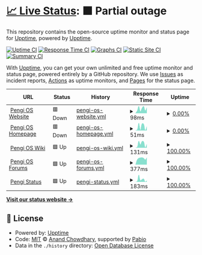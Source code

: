 # [📈 Live Status](https://pengios.github.io): <!--live status--> **🟧 Partial outage**

This repository contains the open-source uptime monitor and status page for [Upptime](https://upptime.js.org), powered by [Upptime](https://github.com/upptime/upptime).

[![Uptime CI](https://github.com/PengiOS/pengistatus/workflows/Uptime%20CI/badge.svg)](https://github.com/PengiOS/pengistatus/actions?query=workflow%3A%22Uptime+CI%22)
[![Response Time CI](https://github.com/PengiOS/pengistatus/workflows/Response%20Time%20CI/badge.svg)](https://github.com/PengiOS/pengistatus/actions?query=workflow%3A%22Response+Time+CI%22)
[![Graphs CI](https://github.com/PengiOS/pengistatus/workflows/Graphs%20CI/badge.svg)](https://github.com/PengiOS/pengistatus/actions?query=workflow%3A%22Graphs+CI%22)
[![Static Site CI](https://github.com/PengiOS/pengistatus/workflows/Static%20Site%20CI/badge.svg)](https://github.com/PengiOS/pengistatus/actions?query=workflow%3A%22Static+Site+CI%22)
[![Summary CI](https://github.com/PengiOS/pengistatus/workflows/Summary%20CI/badge.svg)](https://github.com/PengiOS/pengistatus/actions?query=workflow%3A%22Summary+CI%22)

With [Upptime](https://upptime.js.org), you can get your own unlimited and free uptime monitor and status page, powered entirely by a GitHub repository. We use [Issues](https://github.com/upptime/upptime/issues) as incident reports, [Actions](https://github.com/PengiOS/pengistatus/actions) as uptime monitors, and [Pages](https://pengios.github.io) for the status page.

<!--start: status pages-->
<!-- This summary is generated by Upptime (https://github.com/upptime/upptime) -->
<!-- Do not edit this manually, your changes will be overwritten -->
<!-- prettier-ignore -->
| URL | Status | History | Response Time | Uptime |
| --- | ------ | ------- | ------------- | ------ |
| <img alt="" src="https://icons.duckduckgo.com/ip3/pengios.github.io.ico" height="13"> [Pengi OS Website](https://pengios.github.io) | 🟥 Down | [pengi-os-website.yml](https://github.com/PengiOS/status/commits/HEAD/history/pengi-os-website.yml) | <details><summary><img alt="Response time graph" src="./graphs/pengi-os-website/response-time-week.png" height="20"> 98ms</summary><br><a href="https://pengios.github.io/history/pengi-os-website"><img alt="Response time 94" src="https://img.shields.io/endpoint?url=https%3A%2F%2Fraw.githubusercontent.com%2FPengiOS%2Fstatus%2FHEAD%2Fapi%2Fpengi-os-website%2Fresponse-time.json"></a><br><a href="https://pengios.github.io/history/pengi-os-website"><img alt="24-hour response time 124" src="https://img.shields.io/endpoint?url=https%3A%2F%2Fraw.githubusercontent.com%2FPengiOS%2Fstatus%2FHEAD%2Fapi%2Fpengi-os-website%2Fresponse-time-day.json"></a><br><a href="https://pengios.github.io/history/pengi-os-website"><img alt="7-day response time 98" src="https://img.shields.io/endpoint?url=https%3A%2F%2Fraw.githubusercontent.com%2FPengiOS%2Fstatus%2FHEAD%2Fapi%2Fpengi-os-website%2Fresponse-time-week.json"></a><br><a href="https://pengios.github.io/history/pengi-os-website"><img alt="30-day response time 95" src="https://img.shields.io/endpoint?url=https%3A%2F%2Fraw.githubusercontent.com%2FPengiOS%2Fstatus%2FHEAD%2Fapi%2Fpengi-os-website%2Fresponse-time-month.json"></a><br><a href="https://pengios.github.io/history/pengi-os-website"><img alt="1-year response time 94" src="https://img.shields.io/endpoint?url=https%3A%2F%2Fraw.githubusercontent.com%2FPengiOS%2Fstatus%2FHEAD%2Fapi%2Fpengi-os-website%2Fresponse-time-year.json"></a></details> | <details><summary><a href="https://pengios.github.io/history/pengi-os-website">0.00%</a></summary><a href="https://pengios.github.io/history/pengi-os-website"><img alt="All-time uptime 20.16%" src="https://img.shields.io/endpoint?url=https%3A%2F%2Fraw.githubusercontent.com%2FPengiOS%2Fstatus%2FHEAD%2Fapi%2Fpengi-os-website%2Fuptime.json"></a><br><a href="https://pengios.github.io/history/pengi-os-website"><img alt="24-hour uptime 0.00%" src="https://img.shields.io/endpoint?url=https%3A%2F%2Fraw.githubusercontent.com%2FPengiOS%2Fstatus%2FHEAD%2Fapi%2Fpengi-os-website%2Fuptime-day.json"></a><br><a href="https://pengios.github.io/history/pengi-os-website"><img alt="7-day uptime 0.00%" src="https://img.shields.io/endpoint?url=https%3A%2F%2Fraw.githubusercontent.com%2FPengiOS%2Fstatus%2FHEAD%2Fapi%2Fpengi-os-website%2Fuptime-week.json"></a><br><a href="https://pengios.github.io/history/pengi-os-website"><img alt="30-day uptime 1.38%" src="https://img.shields.io/endpoint?url=https%3A%2F%2Fraw.githubusercontent.com%2FPengiOS%2Fstatus%2FHEAD%2Fapi%2Fpengi-os-website%2Fuptime-month.json"></a><br><a href="https://pengios.github.io/history/pengi-os-website"><img alt="1-year uptime 20.16%" src="https://img.shields.io/endpoint?url=https%3A%2F%2Fraw.githubusercontent.com%2FPengiOS%2Fstatus%2FHEAD%2Fapi%2Fpengi-os-website%2Fuptime-year.json"></a></details>
| <img alt="" src="https://icons.duckduckgo.com/ip3/pengios.github.io.ico" height="13"> [Pengi OS Homepage](https://pengios.github.io/homepage) | 🟥 Down | [pengi-os-homepage.yml](https://github.com/PengiOS/status/commits/HEAD/history/pengi-os-homepage.yml) | <details><summary><img alt="Response time graph" src="./graphs/pengi-os-homepage/response-time-week.png" height="20"> 51ms</summary><br><a href="https://pengios.github.io/history/pengi-os-homepage"><img alt="Response time 53" src="https://img.shields.io/endpoint?url=https%3A%2F%2Fraw.githubusercontent.com%2FPengiOS%2Fstatus%2FHEAD%2Fapi%2Fpengi-os-homepage%2Fresponse-time.json"></a><br><a href="https://pengios.github.io/history/pengi-os-homepage"><img alt="24-hour response time 55" src="https://img.shields.io/endpoint?url=https%3A%2F%2Fraw.githubusercontent.com%2FPengiOS%2Fstatus%2FHEAD%2Fapi%2Fpengi-os-homepage%2Fresponse-time-day.json"></a><br><a href="https://pengios.github.io/history/pengi-os-homepage"><img alt="7-day response time 51" src="https://img.shields.io/endpoint?url=https%3A%2F%2Fraw.githubusercontent.com%2FPengiOS%2Fstatus%2FHEAD%2Fapi%2Fpengi-os-homepage%2Fresponse-time-week.json"></a><br><a href="https://pengios.github.io/history/pengi-os-homepage"><img alt="30-day response time 36" src="https://img.shields.io/endpoint?url=https%3A%2F%2Fraw.githubusercontent.com%2FPengiOS%2Fstatus%2FHEAD%2Fapi%2Fpengi-os-homepage%2Fresponse-time-month.json"></a><br><a href="https://pengios.github.io/history/pengi-os-homepage"><img alt="1-year response time 53" src="https://img.shields.io/endpoint?url=https%3A%2F%2Fraw.githubusercontent.com%2FPengiOS%2Fstatus%2FHEAD%2Fapi%2Fpengi-os-homepage%2Fresponse-time-year.json"></a></details> | <details><summary><a href="https://pengios.github.io/history/pengi-os-homepage">0.00%</a></summary><a href="https://pengios.github.io/history/pengi-os-homepage"><img alt="All-time uptime 21.13%" src="https://img.shields.io/endpoint?url=https%3A%2F%2Fraw.githubusercontent.com%2FPengiOS%2Fstatus%2FHEAD%2Fapi%2Fpengi-os-homepage%2Fuptime.json"></a><br><a href="https://pengios.github.io/history/pengi-os-homepage"><img alt="24-hour uptime 0.00%" src="https://img.shields.io/endpoint?url=https%3A%2F%2Fraw.githubusercontent.com%2FPengiOS%2Fstatus%2FHEAD%2Fapi%2Fpengi-os-homepage%2Fuptime-day.json"></a><br><a href="https://pengios.github.io/history/pengi-os-homepage"><img alt="7-day uptime 0.00%" src="https://img.shields.io/endpoint?url=https%3A%2F%2Fraw.githubusercontent.com%2FPengiOS%2Fstatus%2FHEAD%2Fapi%2Fpengi-os-homepage%2Fuptime-week.json"></a><br><a href="https://pengios.github.io/history/pengi-os-homepage"><img alt="30-day uptime 1.38%" src="https://img.shields.io/endpoint?url=https%3A%2F%2Fraw.githubusercontent.com%2FPengiOS%2Fstatus%2FHEAD%2Fapi%2Fpengi-os-homepage%2Fuptime-month.json"></a><br><a href="https://pengios.github.io/history/pengi-os-homepage"><img alt="1-year uptime 21.13%" src="https://img.shields.io/endpoint?url=https%3A%2F%2Fraw.githubusercontent.com%2FPengiOS%2Fstatus%2FHEAD%2Fapi%2Fpengi-os-homepage%2Fuptime-year.json"></a></details>
| <img alt="" src="https://icons.duckduckgo.com/ip3/pengios.github.io.ico" height="13"> [Pengi OS Wiki](Https://pengios.github.io/wiki) | 🟩 Up | [pengi-os-wiki.yml](https://github.com/PengiOS/status/commits/HEAD/history/pengi-os-wiki.yml) | <details><summary><img alt="Response time graph" src="./graphs/pengi-os-wiki/response-time-week.png" height="20"> 131ms</summary><br><a href="https://pengios.github.io/history/pengi-os-wiki"><img alt="Response time 90" src="https://img.shields.io/endpoint?url=https%3A%2F%2Fraw.githubusercontent.com%2FPengiOS%2Fstatus%2FHEAD%2Fapi%2Fpengi-os-wiki%2Fresponse-time.json"></a><br><a href="https://pengios.github.io/history/pengi-os-wiki"><img alt="24-hour response time 123" src="https://img.shields.io/endpoint?url=https%3A%2F%2Fraw.githubusercontent.com%2FPengiOS%2Fstatus%2FHEAD%2Fapi%2Fpengi-os-wiki%2Fresponse-time-day.json"></a><br><a href="https://pengios.github.io/history/pengi-os-wiki"><img alt="7-day response time 131" src="https://img.shields.io/endpoint?url=https%3A%2F%2Fraw.githubusercontent.com%2FPengiOS%2Fstatus%2FHEAD%2Fapi%2Fpengi-os-wiki%2Fresponse-time-week.json"></a><br><a href="https://pengios.github.io/history/pengi-os-wiki"><img alt="30-day response time 109" src="https://img.shields.io/endpoint?url=https%3A%2F%2Fraw.githubusercontent.com%2FPengiOS%2Fstatus%2FHEAD%2Fapi%2Fpengi-os-wiki%2Fresponse-time-month.json"></a><br><a href="https://pengios.github.io/history/pengi-os-wiki"><img alt="1-year response time 90" src="https://img.shields.io/endpoint?url=https%3A%2F%2Fraw.githubusercontent.com%2FPengiOS%2Fstatus%2FHEAD%2Fapi%2Fpengi-os-wiki%2Fresponse-time-year.json"></a></details> | <details><summary><a href="https://pengios.github.io/history/pengi-os-wiki">100.00%</a></summary><a href="https://pengios.github.io/history/pengi-os-wiki"><img alt="All-time uptime 100.00%" src="https://img.shields.io/endpoint?url=https%3A%2F%2Fraw.githubusercontent.com%2FPengiOS%2Fstatus%2FHEAD%2Fapi%2Fpengi-os-wiki%2Fuptime.json"></a><br><a href="https://pengios.github.io/history/pengi-os-wiki"><img alt="24-hour uptime 100.00%" src="https://img.shields.io/endpoint?url=https%3A%2F%2Fraw.githubusercontent.com%2FPengiOS%2Fstatus%2FHEAD%2Fapi%2Fpengi-os-wiki%2Fuptime-day.json"></a><br><a href="https://pengios.github.io/history/pengi-os-wiki"><img alt="7-day uptime 100.00%" src="https://img.shields.io/endpoint?url=https%3A%2F%2Fraw.githubusercontent.com%2FPengiOS%2Fstatus%2FHEAD%2Fapi%2Fpengi-os-wiki%2Fuptime-week.json"></a><br><a href="https://pengios.github.io/history/pengi-os-wiki"><img alt="30-day uptime 100.00%" src="https://img.shields.io/endpoint?url=https%3A%2F%2Fraw.githubusercontent.com%2FPengiOS%2Fstatus%2FHEAD%2Fapi%2Fpengi-os-wiki%2Fuptime-month.json"></a><br><a href="https://pengios.github.io/history/pengi-os-wiki"><img alt="1-year uptime 100.00%" src="https://img.shields.io/endpoint?url=https%3A%2F%2Fraw.githubusercontent.com%2FPengiOS%2Fstatus%2FHEAD%2Fapi%2Fpengi-os-wiki%2Fuptime-year.json"></a></details>
| <img alt="" src="https://icons.duckduckgo.com/ip3/github.com.ico" height="13"> [Pengi OS Forums](https://github.com/PengiOS/Forums/discussions) | 🟩 Up | [pengi-os-forums.yml](https://github.com/PengiOS/status/commits/HEAD/history/pengi-os-forums.yml) | <details><summary><img alt="Response time graph" src="./graphs/pengi-os-forums/response-time-week.png" height="20"> 377ms</summary><br><a href="https://pengios.github.io/history/pengi-os-forums"><img alt="Response time 417" src="https://img.shields.io/endpoint?url=https%3A%2F%2Fraw.githubusercontent.com%2FPengiOS%2Fstatus%2FHEAD%2Fapi%2Fpengi-os-forums%2Fresponse-time.json"></a><br><a href="https://pengios.github.io/history/pengi-os-forums"><img alt="24-hour response time 424" src="https://img.shields.io/endpoint?url=https%3A%2F%2Fraw.githubusercontent.com%2FPengiOS%2Fstatus%2FHEAD%2Fapi%2Fpengi-os-forums%2Fresponse-time-day.json"></a><br><a href="https://pengios.github.io/history/pengi-os-forums"><img alt="7-day response time 377" src="https://img.shields.io/endpoint?url=https%3A%2F%2Fraw.githubusercontent.com%2FPengiOS%2Fstatus%2FHEAD%2Fapi%2Fpengi-os-forums%2Fresponse-time-week.json"></a><br><a href="https://pengios.github.io/history/pengi-os-forums"><img alt="30-day response time 345" src="https://img.shields.io/endpoint?url=https%3A%2F%2Fraw.githubusercontent.com%2FPengiOS%2Fstatus%2FHEAD%2Fapi%2Fpengi-os-forums%2Fresponse-time-month.json"></a><br><a href="https://pengios.github.io/history/pengi-os-forums"><img alt="1-year response time 417" src="https://img.shields.io/endpoint?url=https%3A%2F%2Fraw.githubusercontent.com%2FPengiOS%2Fstatus%2FHEAD%2Fapi%2Fpengi-os-forums%2Fresponse-time-year.json"></a></details> | <details><summary><a href="https://pengios.github.io/history/pengi-os-forums">100.00%</a></summary><a href="https://pengios.github.io/history/pengi-os-forums"><img alt="All-time uptime 99.99%" src="https://img.shields.io/endpoint?url=https%3A%2F%2Fraw.githubusercontent.com%2FPengiOS%2Fstatus%2FHEAD%2Fapi%2Fpengi-os-forums%2Fuptime.json"></a><br><a href="https://pengios.github.io/history/pengi-os-forums"><img alt="24-hour uptime 100.00%" src="https://img.shields.io/endpoint?url=https%3A%2F%2Fraw.githubusercontent.com%2FPengiOS%2Fstatus%2FHEAD%2Fapi%2Fpengi-os-forums%2Fuptime-day.json"></a><br><a href="https://pengios.github.io/history/pengi-os-forums"><img alt="7-day uptime 100.00%" src="https://img.shields.io/endpoint?url=https%3A%2F%2Fraw.githubusercontent.com%2FPengiOS%2Fstatus%2FHEAD%2Fapi%2Fpengi-os-forums%2Fuptime-week.json"></a><br><a href="https://pengios.github.io/history/pengi-os-forums"><img alt="30-day uptime 100.00%" src="https://img.shields.io/endpoint?url=https%3A%2F%2Fraw.githubusercontent.com%2FPengiOS%2Fstatus%2FHEAD%2Fapi%2Fpengi-os-forums%2Fuptime-month.json"></a><br><a href="https://pengios.github.io/history/pengi-os-forums"><img alt="1-year uptime 99.99%" src="https://img.shields.io/endpoint?url=https%3A%2F%2Fraw.githubusercontent.com%2FPengiOS%2Fstatus%2FHEAD%2Fapi%2Fpengi-os-forums%2Fuptime-year.json"></a></details>
| <img alt="" src="https://icons.duckduckgo.com/ip3/pengios.github.io.ico" height="13"> [Pengi Status](https://pengios.github.io/status) | 🟩 Up | [pengi-status.yml](https://github.com/PengiOS/status/commits/HEAD/history/pengi-status.yml) | <details><summary><img alt="Response time graph" src="./graphs/pengi-status/response-time-week.png" height="20"> 183ms</summary><br><a href="https://pengios.github.io/history/pengi-status"><img alt="Response time 89" src="https://img.shields.io/endpoint?url=https%3A%2F%2Fraw.githubusercontent.com%2FPengiOS%2Fstatus%2FHEAD%2Fapi%2Fpengi-status%2Fresponse-time.json"></a><br><a href="https://pengios.github.io/history/pengi-status"><img alt="24-hour response time 106" src="https://img.shields.io/endpoint?url=https%3A%2F%2Fraw.githubusercontent.com%2FPengiOS%2Fstatus%2FHEAD%2Fapi%2Fpengi-status%2Fresponse-time-day.json"></a><br><a href="https://pengios.github.io/history/pengi-status"><img alt="7-day response time 183" src="https://img.shields.io/endpoint?url=https%3A%2F%2Fraw.githubusercontent.com%2FPengiOS%2Fstatus%2FHEAD%2Fapi%2Fpengi-status%2Fresponse-time-week.json"></a><br><a href="https://pengios.github.io/history/pengi-status"><img alt="30-day response time 117" src="https://img.shields.io/endpoint?url=https%3A%2F%2Fraw.githubusercontent.com%2FPengiOS%2Fstatus%2FHEAD%2Fapi%2Fpengi-status%2Fresponse-time-month.json"></a><br><a href="https://pengios.github.io/history/pengi-status"><img alt="1-year response time 89" src="https://img.shields.io/endpoint?url=https%3A%2F%2Fraw.githubusercontent.com%2FPengiOS%2Fstatus%2FHEAD%2Fapi%2Fpengi-status%2Fresponse-time-year.json"></a></details> | <details><summary><a href="https://pengios.github.io/history/pengi-status">100.00%</a></summary><a href="https://pengios.github.io/history/pengi-status"><img alt="All-time uptime 100.00%" src="https://img.shields.io/endpoint?url=https%3A%2F%2Fraw.githubusercontent.com%2FPengiOS%2Fstatus%2FHEAD%2Fapi%2Fpengi-status%2Fuptime.json"></a><br><a href="https://pengios.github.io/history/pengi-status"><img alt="24-hour uptime 100.00%" src="https://img.shields.io/endpoint?url=https%3A%2F%2Fraw.githubusercontent.com%2FPengiOS%2Fstatus%2FHEAD%2Fapi%2Fpengi-status%2Fuptime-day.json"></a><br><a href="https://pengios.github.io/history/pengi-status"><img alt="7-day uptime 100.00%" src="https://img.shields.io/endpoint?url=https%3A%2F%2Fraw.githubusercontent.com%2FPengiOS%2Fstatus%2FHEAD%2Fapi%2Fpengi-status%2Fuptime-week.json"></a><br><a href="https://pengios.github.io/history/pengi-status"><img alt="30-day uptime 100.00%" src="https://img.shields.io/endpoint?url=https%3A%2F%2Fraw.githubusercontent.com%2FPengiOS%2Fstatus%2FHEAD%2Fapi%2Fpengi-status%2Fuptime-month.json"></a><br><a href="https://pengios.github.io/history/pengi-status"><img alt="1-year uptime 100.00%" src="https://img.shields.io/endpoint?url=https%3A%2F%2Fraw.githubusercontent.com%2FPengiOS%2Fstatus%2FHEAD%2Fapi%2Fpengi-status%2Fuptime-year.json"></a></details>

<!--end: status pages-->

[**Visit our status website →**](https://pengios.github.io)

## 📄 License

- Powered by: [Upptime](https://github.com/upptime/upptime)
- Code: [MIT](./LICENSE) © [Anand Chowdhary](https://anandchowdhary.com), supported by [Pabio](https://pabio.com)
- Data in the `./history` directory: [Open Database License](https://opendatacommons.org/licenses/odbl/1-0/)
